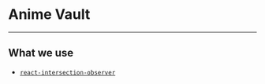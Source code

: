 # Anime Vault

---

## What we use

- [`react-intersection-observer`](https://github.com/thebuilder/react-intersection-observer#readme)
